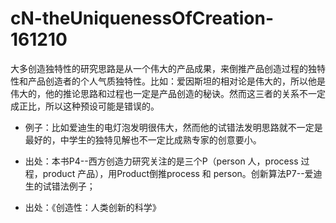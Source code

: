 # cN-theUniquenessOfCreation-161210

大多创造独特性的研究思路是从一个伟大的产品成果，来倒推产品创造过程的独特性和产品创造者的个人气质独特性。比如：爱因斯坦的相对论是伟大的，所以他是伟大的，他的推论思路和过程也一定是产品创造的秘诀。然而这三者的关系不一定成正比，所以这种预设可能是错误的。
- 例子：比如爱迪生的电灯泡发明很伟大，然而他的试错法发明思路就不一定是最好的，中学生的独特见解也不一定比成熟专家的创意要小。
- 出处：本书P4--西方创造力研究关注的是三个P（person 人，process 过程，product 产品），用Product倒推process 和 person。创新算法P7--爱迪生的试错法例子；

- 出处：《创造性：人类创新的科学》